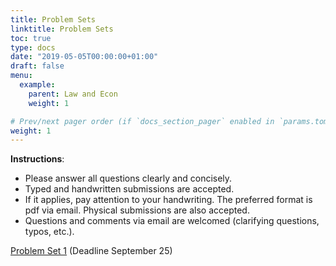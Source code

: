 ```yaml
---
title: Problem Sets
linktitle: Problem Sets
toc: true
type: docs
date: "2019-05-05T00:00:00+01:00"
draft: false
menu:
  example:
    parent: Law and Econ
    weight: 1

# Prev/next pager order (if `docs_section_pager` enabled in `params.toml`)
weight: 1
---
```


**Instructions**: 

- Please answer all questions clearly and concisely.
- Typed and handwritten submissions are accepted.
- If it applies, pay attention to your handwriting.
The preferred format is pdf via email. Physical submissions are also accepted.
- Questions and comments via email are welcomed (clarifying questions, typos, etc.).

[Problem Set 1](/files/LawEcon/PS1.pdf) (Deadline September 25)

<!-- [Problem Set 2](/files/LawEcon/PS2_v2.pdf) NEW VERSION! (Deadline December 10)
 -->